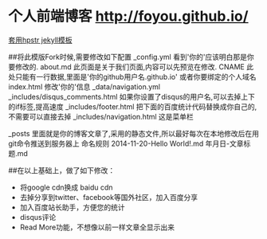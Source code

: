 # 个人前端博客 http://foyou.github.io/

<a href="https://github.com/hacke2/hpstr-jekyll-theme" >套用hpstr jekyll模板</a>

##将此模版Fork时候,需要修改如下配置
_config.yml 看到'你的'应该明白那是你要修改的.
about.md    此页面是关于我们页面,内容可以先预览在修改.
CNAME		此处只能有一行数据,里面是'你的github用户名.github.io' 或者你要绑定的个人域名
index.html	修改'你的'信息
_data/navigation.yml
_includes/disqus_comments.html  如果你设置了disqus的用户名,可以去掉上下的if标签,提高速度
_includes/footer.html			把下面的百度统计代码替换成你自己的,不需要可以直接去掉
_includes/navigation.html		这是菜单栏

_posts		里面就是你的博客文章了,采用的静态文件,所以最好每次在本地修改后在用git命令推送到服务器上
			命名规则  2014-11-20-Hello World!.md  年月日-文章标题.md


##在以上基础上，做了如下修改：
* 将google cdn换成 baidu cdn
* 去掉分享到twitter、facebook等国外社区，加入百度分享
* 加入百度站长助手，方便您的统计
* disqus评论
* Read More功能，不想像以前一样文章全显示出来



